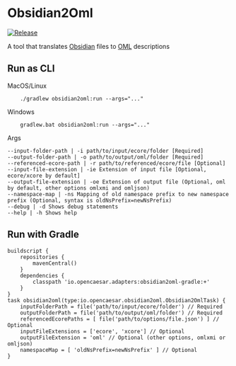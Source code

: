 # Obsidian2Oml

[![Release](https://img.shields.io/github/v/tag/opencaesar/obsidian-adapter?label=release)](https://github.com/opencaesar/obsidian-adapter/releases/latest)

A tool that translates [Obsidian](https://obsidian.md/) files to [OML](https://opencaesar.github.io/oml) descriptions

## Run as CLI

MacOS/Linux

```
    ./gradlew obsidian2oml:run --args="..."
```
Windows

```
    gradlew.bat obsidian2oml:run --args="..."
```

Args

```
--input-folder-path | -i path/to/input/ecore/folder [Required]
--output-folder-path | -o path/to/output/oml/folder [Required]
--referenced-ecore-path | -r path/to/referenced/ecore/file [Optional]
--input-file-extension | -ie Extension of input file [Optional, ecore/xcore by default]
--output-file-extension | -oe Extension of output file (Optional, oml by default, other options omlxmi and omljson)
--namespace-map | -ns Mapping of old namespace prefix to new namespace prefix (Optional, syntax is oldNsPrefix=newNsPrefix)
--debug | -d Shows debug statements
--help | -h Shows help
```

## Run with Gradle
```
buildscript {
	repositories {
		mavenCentral()
	}
	dependencies {
		classpath 'io.opencaesar.adapters:obsidian2oml-gradle:+'
	}
}
task obsidian2oml(type:io.opencaesar.obsidian2oml.Obsidian2OmlTask) {
	inputFolderPath = file('path/to/input/ecore/folder') // Required
	outputFolderPath = file('path/to/output/oml/folder') // Required
	referencedEcorePaths = [ file('path/to/options/file.json') ] // Optional
	inputFileExtensions = ['ecore', 'xcore'] // Optional
	outputFileExtension = 'oml' // Optional (other options, omlxmi or omljson)
	namespaceMap = [ 'oldNsPrefix=newNsPrefix' ] // Optional
}               
```